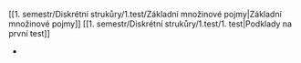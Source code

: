 [[1. semestr/Diskrétní strukůry/1.test/Základní množinové pojmy|Základní množinové pojmy]]
[[1. semestr/Diskrétní strukůry/1.test/1. test|Podklady na první test]]

+
